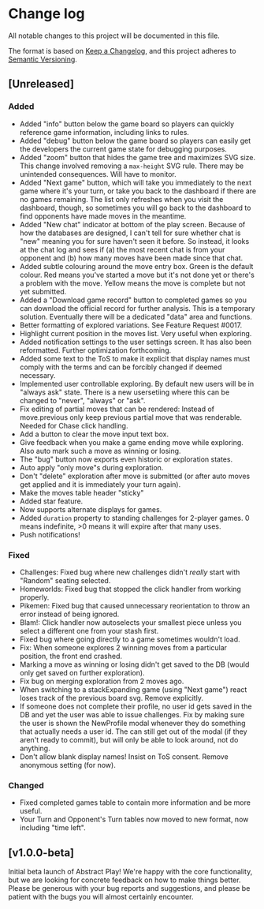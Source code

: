 # Change log

All notable changes to this project will be documented in this file.

The format is based on [Keep a Changelog](https://keepachangelog.com/en/1.1.0/),
and this project adheres to [Semantic Versioning](https://semver.org/spec/v2.0.0.html).

## [Unreleased]

### Added

* Added "info" button below the game board so players can quickly reference game information, including links to rules.
* Added "debug" button below the game board so players can easily get the developers the current game state for debugging purposes.
* Added "zoom" button that hides the game tree and maximizes SVG size. This change involved removing a `max-height` SVG rule. There may be unintended consequences. Will have to monitor.
* Added "Next game" button, which will take you immediately to the next game where it's your turn, or take you back to the dashboard if there are no games remaining. The list only refreshes when you visit the dashboard, though, so sometimes you will go back to the dashboard to find opponents have made moves in the meantime.
* Added "New chat" indicator at bottom of the play screen. Because of how the databases are designed, I can't tell for sure whether chat is "new" meaning you for sure haven't seen it before. So instead, it looks at the chat log and sees if (a) the most recent chat is from your opponent and (b) how many moves have been made since that chat.
* Added subtle colouring around the move entry box. Green is the default colour. Red means you've started a move but it's not done yet or there's a problem with the move. Yellow means the move is complete but not yet submitted.
* Added a "Download game record" button to completed games so you can download the official record for further analysis. This is a temporary solution. Eventually there will be a dedicated "data" area and functions.
* Better formatting of explored variations. See Feature Request #0017.
* Highlight current position in the moves list. Very useful when exploring.
* Added notification settings to the user settings screen. It has also been reformatted. Further optimization forthcoming.
* Added some text to the ToS to make it explicit that display names must comply with the terms and can be forcibly changed if deemed necessary.
* Implemented user controllable exploring. By default new users will be in "always ask" state. There is a new usersetiing where this can be changed to "never", "always" or "ask".
* Fix editing of partial moves that can be rendered: Instead of move.previous only keep previous partial move that was renderable. Needed for Chase click handling.
* Add a button to clear the move input text box.
* Give feedback when you make a game ending move while exploring. Also auto mark such a move as winning or losing.
* The "bug" button now exports even historic or exploration states.
* Auto apply "only move"s during exploration.
* Don't "delete" exploration after move is submitted (or after auto moves get applied and it is immediately your turn again).
* Make the moves table header "sticky"
* Added star feature.
* Now supports alternate displays for games.
* Added `duration` property to standing challenges for 2-player games. 0 means indefinite, >0 means it will expire after that many uses.
* Push notifications!

### Fixed

* Challenges: Fixed bug where new challenges didn't *really* start with "Random" seating selected.
* Homeworlds: Fixed bug that stopped the click handler from working properly.
* Pikemen: Fixed bug that caused unnecessary reorientation to throw an error instead of being ignored.
* Blam!: Click handler now autoselects your smallest piece unless you select a different one from your stash first.
* Fixed bug where going directly to a game sometimes wouldn't load.
* Fix: When someone explores 2 winning moves from a particular position, the front end crashed.
* Marking a move as winning or losing didn't get saved to the DB (would only get saved on further exploration).
* Fix bug on merging exploration from 2 moves ago.
* When switching to a stackExpanding game (using "Next game") react loses track of the previous board svg. Remove explicitly.
* If someone does not complete their profile, no user id gets saved in the DB and yet the user was able to issue challenges. Fix by making sure the user is shown the NewProfile modal whenever they do something that actually needs a user id. The can still get out of the modal (if they aren't ready to commit), but will only be able to look around, not do anything.
* Don't allow blank display names! Insist on ToS consent. Remove anonymous setting (for now).

### Changed

* Fixed completed games table to contain more information and be more useful.
* Your Turn and Opponent's Turn tables now moved to new format, now including "time left".

## [v1.0.0-beta]

Initial beta launch of Abstract Play! We're happy with the core functionality, but we are looking for concrete feedback on how to make things better. Please be generous with your bug reports and suggestions, and please be patient with the bugs you will almost certainly encounter.
